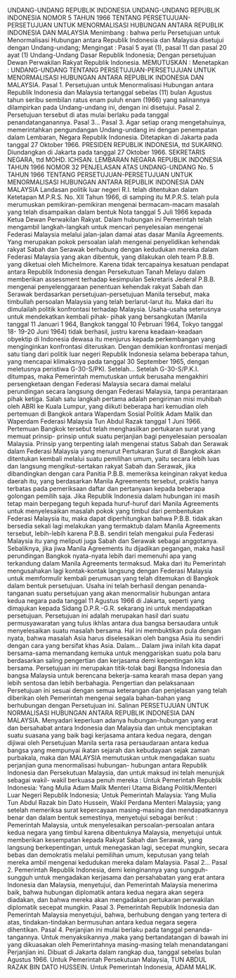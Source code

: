 UNDANG-UNDANG REPUBLIK INDONESIA UNDANG-UNDANG REPUBLIK INDONESIA NOMOR 5 TAHUN 1966 TENTANG PERSETUJUAN-PERSETUJUAN UNTUK MENORMALISASI HUBUNGAN ANTARA REPUBLIK INDONESIA DAN MALAYSIA
Menimbang :
 bahwa perlu Persetujuan untuk Menormalisasi Hubungan antara Republik Indonesia dan Malaysia disetujui dengan Undang-undang;
Mengingat :
 Pasal 5 ayat (1), pasal 11 dan pasal 20 ayat (1) Undang-Undang Dasar Republik Indonesia; Dengan persetujuan Dewan Perwakilan Rakyat Republik Indonesia.
MEMUTUSKAN :
 Menetapkan : UNDANG-UNDANG TENTANG PERSETUJUAN-PERSETUJUAN UNTUK MENORMALISASI HUBUNGAN ANTARA REPUBLIK INDONESIA DAN MALAYSIA. Pasal 1. Persetujuan untuk Menormalisasi Hubungan antara Republik Indonesia dan Malaysia tertanggal sebelas (11) bulan Agustus tahun seribu sembilan ratus enam puluh enam (1966) yang salinannya dilampirkan pada Undang-undang ini, dengan ini disetujui. Pasal 2. Persetujuan tersebut di atas mulai berlaku pada tanggal penandatanganannya. Pasal 3… Pasal 3.
Agar setiap orang mengetahuinya, memerintahkan pengundangan Undang-undang ini dengan penempatan dalam Lembaran, Negara Republik Indonesia. Ditetapkan di Jakarta pada tanggal 27 Oktober 1966. PRESIDEN REPUBLIK INDONESIA, ttd SUKARNO. Diundangkan di Jakarta pada tanggal 27 Oktober 1966. SEKRETARIS NEGARA, ttd MOHD. ICHSAN. LEMBARAN NEGARA REPUBLIK INDONESIA TAHUN 1966 NOMOR 32 PENJELASAN ATAS UNDANG-UNDANG No. 5 TAHUN 1966 TENTANG PERSETUJUAN-PERSETUJUAN UNTUK MENORMALISASI HUBUNGAN ANTARA REPUBLIK INDONESIA DAN MALAYSIA Landasan politik luar negeri R.I. telah ditentukan dalam Ketetapan M.P.R.S. No. XII Tahun 1966, di samping itu M.P.R.S. telah pula merumuskan pemikiran-pemikiran mengenai bermacam-macam masalah yang telah disampaikan dalam bentuk Nota tanggal 5 Juli 1966 kepada Ketua Dewan Perwakilan Rakyat. Dalam hubungan ini Pemerintah telah mengambil langkah-langkah untuk mencari penyelesaian mengenai Federasi Malaysia melalui jalan-jalan damai atas dasar Manila Agreements. Yang merupakan pokok persoalan ialah mengenai penyelidikan kehendak rakyat Sabah dan Serawak berhubung dengan kedudukan mereka dalam Federasi Malaysia yang akan dibentuk, yang dilakukan oleh team P.B.B. yang diketuai oleh Michelmore. Karena tidak tercapainya kesatuan pendapat antara Republik Indonesia dengan Persekutuan Tanah Melayu dalam memberikan assessment terhadap kesimpulan Sekretaris Jederal P.B.B. mengenai penyelenggaraan penentuan kehendak rakyat Sabah dan Serawak berdasarkan persetujuan-persetujuan Manila tersebut, maka timbullah persoalan Malaysia yang telah berlarut-larut itu. Maka dari itu dimulailah politik konfrontasi terhadap Malaysia. Usaha-usaha seterusnya untuk mendekatkan kembali pihak- pihak yang bersangkutan (Manila tanggal 11 Januari 1 964, Bangkok tanggal 10 Pebruari 1964, Tokyo tanggal 18- 19-20 Juni 1964) tidak berhasil, justru karena keadaan-keadaan obyektip di Indonesia dewasa itu menjurus kepada perkembangan yang menginginkan konfrontasi diteruskan. Dengan demikian konfrontasi menjadi satu tiang dari politik luar negeri Republik Indonesia selama beberapa tahun, yang mencapai klimaksnya pada tanggal 30 September 1965, dengan meletusnya peristiwa G-30-S/PKI. Setelah… Setelah G-30-S/P.K.I. ditumpas, maka Pemerintah memutuskan untuk berusaha mengakhiri persengketaan dengan Federasi Malaysia secara damai melalui perundingan secara langsung dengan Federasi Malaysia, tanpa perantaraan pihak ketiga. Salah satu langkah pertama adalah pengiriman misi muhibah oleh ABRI ke Kuala Lumpur, yang diikuti beberapa hari kemudian oleh pertemuan di Bangkok antara Waperdam Sosial Politik Adam Malik dan Waperdam Federasi Malaysia Tun Abdul Razak tanggal 1 Juni 1966. Pertemuan Bangkok tersebut telah menghasilkan pertukaran surat yang memuat prinsip- prinsip untuk suatu perjanjian bagi penyelesaian persoalan Malaysia. Prinsip yang terpenting ialah mengenai status Sabah dan Serawak dalam Federasi Malaysia yang menurut Pertukaran Surat di Bangkok akan ditentukan kembali melalui suatu pemilihan umum, yaitu secara lebih luas dan langsung mengikut-sertakan rakyat Sabah dan Serawak, jika dibandingkan dengan cara Panitia P.B.B. memeriksa keinginan rakyat kedua daerah itu, yang berdasarkan Manila Agreements tersebut, praktis hanya terbatas pada pemeriksaan daftar dan pertanyaan kepada beberapa golongan pemilih saja. Jika Republik Indonesia dalam hubungan ini masih tetap main berpegang teguh kepada huruf-huruf dari Manila Agreements untuk menyelesaikan masalah pokok yang timbul dari pembentukan Federasi Malaysia itu, maka dapat diperhitungkan bahwa P.B.B. tidak akan bersedia sekali lagi melakukan yang termaktub dalam Manila Agreements tersebut, lebih-lebih karena P.B.B. sendiri telah mengakui pula Federasi Malaysia itu yang meliputi juga Sabah dan Serawak sebagai anggotanya. Sebaliknya, jika jiwa Manila Agreements itu dijadikan pegangan, maka hasil perundingan Bangkok nyata-nyata lebih dari memenuhi apa yang terkandung dalam Manila Agreements termaksud. Maka dari itu Pemerintah mengusahakan lagi kontak-kontak langsung dengan Federasi Malaysia untuk memformulir kembali perumusan yang telah ditemukan di Bangkok dalam bentuk persetujuan. Usaha ini telah berhasil dengan penanda-tanganan suatu persetujuan yang akan menormalisir hubungan antara kedua negara pada tanggal 11 Agustus 1966 di Jakarta, seperti yang dimajukan kepada Sidang D.P.R.-G.R. sekarang ini untuk mendapatkan persetujuan. Persetujuan ini adalah merupakan hasil dari suatu permusyawaratan yang tulus ikhlas antara dua bangsa bersaudara untuk menyelesaikan suatu masalah bersama. Hal ini membuktikan pula dengan nyata, bahwa masalah Asia harus diselesaikan oleh bangsa Asia itu sendiri dengan cara yang bersifat khas Asia. Dalam… Dalam jiwa inilah kita dapat bersama-sama memandang kemuka untuk menggariskan suatu pola baru berdasarkan saling pengertian dan kerjasama demi kepentingan kita bersama. Persetujuan ini merupakan titik-tolak bagi Bangsa Indonesia dan bangsa Malaysia untuk berencana bekerja-sama kearah masa depan yang lebih sentosa dan lebih berbahagia. Pengertian dan pelaksanaan Persetujuan ini sesuai dengan semua keterangan dan penjelasan yang telah diberikan oleh Pemerintah mengenai segala bahan-bahan yang berhubungan dengan Persetujuan ini. Salinan PERSETUJUAN UNTUK NORMALISASI HUBUNGAN ANTARA REPUBLIK INDONESIA DAN MALAYSIA. Menyadari keperluan adanya hubungan-hubungan yang erat dan bersahabat antara Indonesia dan Malaysia dan untuk menciptakan suatu suasana yang baik bagi kerjasama antara kedua negara, dengan dijiwai oleh Persetujuan Manila serta rasa persaudaraan antara kedua bangsa yang mempunyai ikatan sejarah dan kebudayaan sejak zaman purbakala, maka dan MALAYSIA memutuskan untuk mengadakan suatu perjanjian guna menormalisasi hubungan- hubungan antara Republik Indonesia dan Persekutuan Malaysia, dan untuk maksud ini telah menunjuk sebagai wakil- wakil berkuasa penuh mereka : Untuk Pemerintah Republik Indonesia: Yang Mulia Adam Malik Menteri Utama Bidang Politik/Menteri Luar Negeri Republik Indonesia; Untuk Pemerintah Malaysia: Yang Mulia Tun Abdul Razak bin Dato Hussein, Wakil Perdana Menteri Malaysia; yang setelah memeriksa surat kepercayaan masing-masing dan mendapatkannya benar dan dalam bentuk semestinya, menyetujui sebagai berikut : Pemerintah Malaysia, untuk menyelesaikan persoalan-persoalan antara kedua negara yang timbul karena dibentuknya Malaysia, menyetujui untuk memberikan kesempatan kepada Rakyat Sabah dan Serawak, yang langsung berkepentingan, untuk menegaskan lagi, secepat mungkin, secara bebas dan demokratis melalui pemilihan umum, keputusan yang telah mereka ambil mengenai kedudukan mereka dalam Malaysia. Pasal 2… Pasal 2. Pemerintah Republik Indonesia, demi keinginannya yang sungguh-sungguh untuk mengadakan kerjasama dan persahabatan yang erat antara Indonesia dan Malaysia, menyetujui, dan Pemerintah Malaysia menerima baik, bahwa hubungan diplomatik antara kedua negara akan segera diadakan, dan bahwa mereka akan mengadakan pertukaran perwakilan diplomatik secepat mungkin. Pasal 3. Pemerintah Republik Indonesia dan Pemerintah Malaysia menyetujui, bahwa, berhubung dengan yang tertera di atas, tindakan-tindakan bermusuhan antara kedua negara segera dihentikan. Pasal 4. Perjanjian ini mulai berlaku pada tanggal penanda-tangannya. Untuk menyaksikannya ,maka yang bertandatangan di bawah ini yang dikuasakan oleh Pemerintahnya masing-masing telah menandatangani Perjanjian ini. Dibuat di Jakarta dalam rangkap dua, tanggal sebelas bulan Agustus 1966. Untuk Pemerintah Persekutuan Malaysia, TUN ABDUL RAZAK BIN DATO HUSSEIN. Untuk Pemerintah Indonesia, ADAM MALIK.